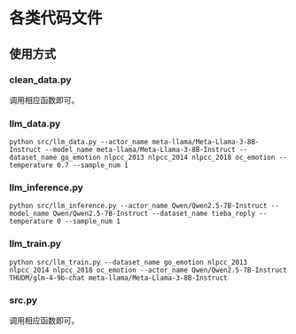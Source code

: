 # 各类代码文件

## 使用方式

### clean_data.py

调用相应函数即可。

### llm_data.py

```
python src/llm_data.py --actor_name meta-llama/Meta-Llama-3-8B-Instruct --model_name meta-llama/Meta-Llama-3-8B-Instruct --dataset_name go_emotion nlpcc_2013 nlpcc_2014 nlpcc_2018 oc_emotion --temperature 0.7 --sample_num 1
```

### llm_inference.py

```
python src/llm_inference.py --actor_name Qwen/Qwen2.5-7B-Instruct --model_name Qwen/Qwen2.5-7B-Instruct --dataset_name tieba_reply --temperature 0 --sample_num 1
```

### llm_train.py

```
python src/llm_train.py --dataset_name go_emotion nlpcc_2013 nlpcc_2014 nlpcc_2018 oc_emotion --actor_name Qwen/Qwen2.5-7B-Instruct THUDM/glm-4-9b-chat meta-llama/Meta-Llama-3-8B-Instruct
```

### src.py

调用相应函数即可。
